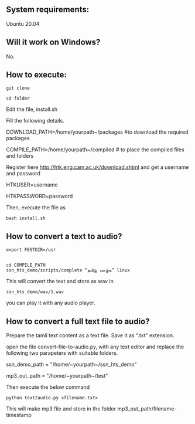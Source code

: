 
## System requirements:

Ubuntu 20.04

## Will it work on Windows?

No. 


## How to execute:


```
git clone

cd folder

```

Edit the file, install.sh

Fill the following details.

DOWNLOAD_PATH=/home/yourpath~/packages  #to download the required packages

COMPILE_PATH=/home/yourpath~/compiled   # to place the compiled files and folders


Register here http://htk.eng.cam.ac.uk/download.shtml and get a username and password

HTKUSER=username

HTKPASSWORD=password


Then, execute the file as

```
bash install.sh

```


## How to convert a text to audio?

```
export FESTDIR=/usr


cd COMPILE_PATH
ssn_hts_demo/scripts/complete “தமிழ் வாழ்க” linux

```


This will convert the text and store as wav in

```
ssn_hts_demo/wav/1.wav

```

you can play it with any audio player.



## How to convert a full text file to audio?

Prepare the tamil text content as a text file. Save it as ".txt" extension.

open the file convert-file-to-audio.py, with any text editor and replace the following two parapeters with suitable folders.

ssn_demo_path = "/home/~yourpath~/ssn_hts_demo"

mp3_out_path = "/home/~yourpath~/test"


Then execute the below command

```
python text2audio.py <filename.txt>
```

This will make mp3 file and store in the folder mp3_out_path/filename-timestamp
